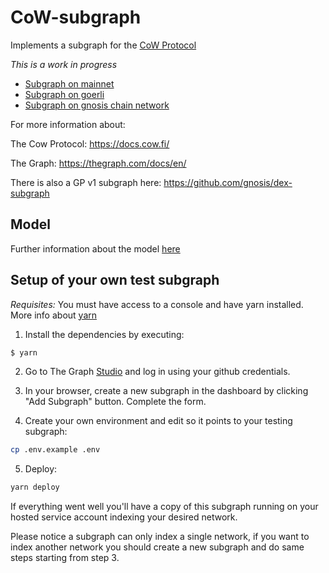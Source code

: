 # CoW-subgraph

Implements a subgraph for the [CoW Protocol](https://github.com/cowprotocol/contracts)

_This is a work in progress_

- [Subgraph on mainnet](https://thegraph.com/studio/subgraph/cow/)
- [Subgraph on goerli](https://thegraph.com/studio/subgraph/cow-goerli/)
- [Subgraph on gnosis chain network](https://thegraph.com/studio/subgraph/cow-gc/)

For more information about:

The Cow Protocol: https://docs.cow.fi/

The Graph: https://thegraph.com/docs/en/

There is also a GP v1 subgraph here: https://github.com/gnosis/dex-subgraph

## Model

Further information about the model [here](./model.md)

## Setup of your own test subgraph

_Requisites:_ You must have access to a console and have yarn installed. More info about [yarn](https://classic.yarnpkg.com/lang/en/docs/)

1. Install the dependencies by executing:

```bash
$ yarn
```

2. Go to The Graph [Studio](https://thegraph.com/studio/dashboard) and log in using your github credentials.

3. In your browser, create a new subgraph in the dashboard by clicking "Add Subgraph" button. Complete the form.

4. Create your own environment and edit so it points to your testing subgraph:

```bash
cp .env.example .env
```

5. Deploy:

```bash
yarn deploy
```

If everything went well you'll have a copy of this subgraph running on your hosted service account indexing your desired network.

Please notice a subgraph can only index a single network, if you want to index another network you should create a new subgraph and do same steps starting from step 3.
